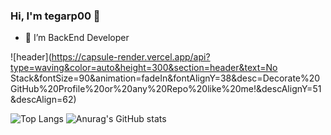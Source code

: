 ### Hi, I'm tegarp00 👋

<!--
**TEGARmine/TEGARmine** is a ✨ _special_ ✨ repository because its `README.md` (this file) appears on your GitHub profile.

Here are some ideas to get you started:

- 🔭 I’m currently working on ...
- 🌱 I’m currently learning ...
- 👯 I’m looking to collaborate on ...
- 🤔 I’m looking for help with ...
- 💬 Ask me about ...
- 📫 How to reach me: ...
- 😄 Pronouns: ...
- ⚡ Fun fact: ...
-->

- 💬 I’m BackEnd Developer 

![header](https://capsule-render.vercel.app/api?type=waving&color=auto&height=300&section=header&text=No Stack&fontSize=90&animation=fadeIn&fontAlignY=38&desc=Decorate%20GitHub%20Profile%20or%20any%20Repo%20like%20me!&descAlignY=51&descAlign=62)

![Top Langs](https://github-readme-stats.vercel.app/api/top-langs/?username=TEGARmine&layout=compact&title_color=007bff&text_color=e7e7e7&icon_color=007bff&bg_color=171c28)
![Anurag's GitHub stats](https://github-readme-stats.vercel.app/api?username=TEGARmine&show_icons=true&theme=onedark) 


